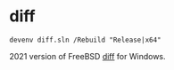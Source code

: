 # diff

```
devenv diff.sln /Rebuild "Release|x64"
```

2021 version of FreeBSD [diff](https://github.com/freebsd/freebsd-src/tree/main/usr.bin/diff) for Windows.
